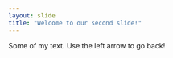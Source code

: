 ```yaml
---
layout: slide
title: "Welcome to our second slide!"
---
```

Some of my text.
Use the left arrow to go back!
